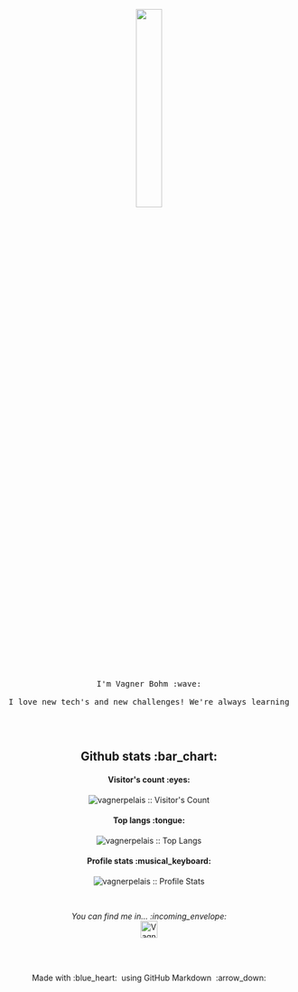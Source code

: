 <p align="center">
  <img src="https://media.giphy.com/media/MeJgB3yMMwIaHmKD4z/giphy.gif" width="30%">
  <br><br>
  <samp>
    I'm Vagner Bohm :wave:
    <br><br>
    I love new tech's and new challenges!
    We're always learning
    <br><br>
  </samp>
</p>
<br>

<h2 align="center">Github stats :bar_chart:</h2>

<h4 align="center">Visitor's count :eyes:</h4>

<p align="center"><img src="https://profile-counter.glitch.me/{vagnerpelais}/count.svg" alt="vagnerpelais :: Visitor's Count" /></p>

<h4 align="center">Top langs :tongue:</h4>

<p align="center"><img src="https://github-readme-stats.vercel.app/api/top-langs/?username=vagnerpelais&langs_count=10&theme=tokyonight&layout=compact" alt="vagnerpelais :: Top Langs" /></p>


<h4 align="center">Profile stats :musical_keyboard:</h4>

<p align="center"><img src="https://github-readme-stats.vercel.app/api?username=vagnerpelais&show_icons=true&theme=synthwave" alt="vagnerpelais :: Profile Stats" /></p>

<br/>
<p align="center"> 
  <i> You can find me in... :incoming_envelope: </i>
  <br/>
  <a href="https://www.linkedin.com/in/vagner-bohm-6b47561a3/">
    <img src="https://www.vectorlogo.zone/logos/linkedin/linkedin-icon.svg" alt="Vagner Bohm's LinkedIn Profile" height="30" width="30">
  </a>
</p>




<br/><br/>
<p align="center">
  Made with :blue_heart: &nbsp;using GitHub Markdown &nbsp;:arrow_down:
</p>

